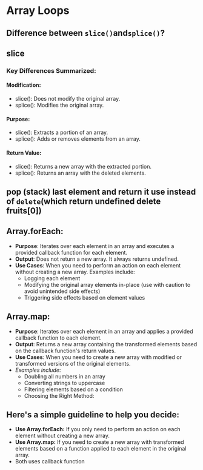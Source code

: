 # Array Loops

## Difference between `slice()`and`splice()`?

## slice

### Key Differences Summarized:

#### Modification:

- slice(): Does not modify the original array.
- splice(): Modifies the original array.

#### Purpose:

- slice(): Extracts a portion of an array.
- splice(): Adds or removes elements from an array.

#### Return Value:

- slice(): Returns a new array with the extracted portion.
- splice(): Returns an array with the deleted elements.

## pop (stack) last element and return it use instead of `delete`(which return undefined delete fruits[0])

## Array.forEach:

- **Purpose**: Iterates over each element in an array and executes a provided callback function for each element.
- **Output**: Does not return a new array. It always returns undefined.
- **Use Cases**: When you need to perform an action on each element without creating a new array. Examples include:
  - Logging each element
  - Modifying the original array elements in-place (use with caution to avoid unintended side effects)
  - Triggering side effects based on element values

## Array.map:

- **Purpose**: Iterates over each element in an array and applies a provided callback function to each element.
- **Output**: Returns a new array containing the transformed elements based on the callback function's return values.
- **Use Cases**: When you need to create a new array with modified or transformed versions of the original elements.
- _Examples include_:
  - Doubling all numbers in an array
  - Converting strings to uppercase
  - Filtering elements based on a condition
  - Choosing the Right Method:

## Here's a simple guideline to help you decide:

- **Use Array.forEach:** If you only need to perform an action on each element without creating a new array.
- **Use Array.map:** If you need to create a new array with transformed elements based on a function applied to each element in the original array.
- Both uses callback function

